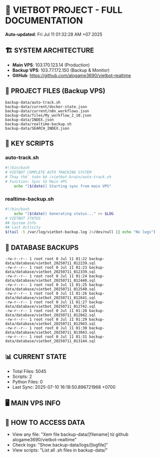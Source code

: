 # 🤖 VIETBOT PROJECT - FULL DOCUMENTATION
**Auto-updated**: Fri Jul 11 01:32:28 AM +07 2025

## 🏗️ SYSTEM ARCHITECTURE
- **Main VPS**: 103.170.123.14 (Production)
- **Backup VPS**: 103.77.172.150 (Backup & Monitor)
- **GitHub**: https://github.com/alogame3690/vietbot-realtime

## 📁 PROJECT FILES (Backup VPS)
```
backup-data/auto-track.sh
backup-data/current/docker-state.json
backup-data/current/n8n_workflows.json
backup-data/files/My_workflow_2_10.json
backup-data/INDEX.json
backup-data/realtime-backup.sh
backup-data/SEARCH_INDEX.json
```

## 🔧 KEY SCRIPTS
### auto-track.sh
```bash
#!/bin/bash
# VIETBOT COMPLETE AUTO TRACKING SYSTEM
# Thay thế toàn bộ /vietbot-brain/auto-track.sh
# Function: Sync từ Main VPS
    echo "[$(date)] Starting sync from main VPS"
```
### realtime-backup.sh
```bash
#!/bin/bash
    echo "[$(date)] Generating status..." >> $LOG
# VIETBOT STATUS
## System Info
## Last Activity
$(tail -5 /var/log/vietbot-backup.log 2>/dev/null || echo "No logs")
```

## 💾 DATABASE BACKUPS
```
-rw-r--r-- 1 root root 0 Jul 11 01:22 backup-data/database/vietbot_20250711_012239.sql
-rw-r--r-- 1 root root 0 Jul 11 01:23 backup-data/database/vietbot_20250711_012339.sql
-rw-r--r-- 1 root root 0 Jul 11 01:24 backup-data/database/vietbot_20250711_012440.sql
-rw-r--r-- 1 root root 0 Jul 11 01:25 backup-data/database/vietbot_20250711_012540.sql
-rw-r--r-- 1 root root 0 Jul 11 01:26 backup-data/database/vietbot_20250711_012641.sql
-rw-r--r-- 1 root root 0 Jul 11 01:27 backup-data/database/vietbot_20250711_012742.sql
-rw-r--r-- 1 root root 0 Jul 11 01:28 backup-data/database/vietbot_20250711_012842.sql
-rw-r--r-- 1 root root 0 Jul 11 01:29 backup-data/database/vietbot_20250711_012943.sql
-rw-r--r-- 1 root root 0 Jul 11 01:30 backup-data/database/vietbot_20250711_013043.sql
-rw-r--r-- 1 root root 0 Jul 11 01:31 backup-data/database/vietbot_20250711_013144.sql
```

## 📊 CURRENT STATE
- Total Files: 5045
- Scripts: 2
- Python Files: 0
- Last Sync: 2025-07-10 16:18:50.896721968 +0700

## 🖥️ MAIN VPS INFO


## 🚨 HOW TO ACCESS DATA
- View any file: "Xem file backup-data/[filename] từ github alogame3690/vietbot-realtime"
- Check logs: "Show backup-data/logs/[logfile]"
- View scripts: "List all .sh files in backup-data/"
